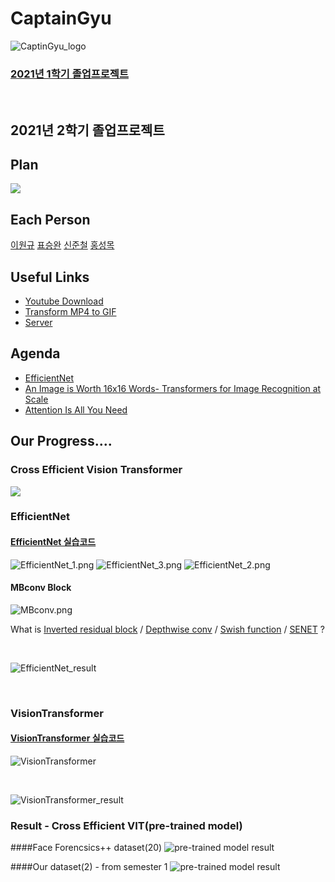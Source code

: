 # CaptainGyu

![CaptinGyu_logo](img/CaptinGyu_logo.jpg)


### [2021년 1학기 졸업프로젝트](1st_Semester.md)
<br>

## 2021년 2학기 졸업프로젝트


## Plan
![](2nd_Semester/img/plan.png)

## Each Person
[이원규](https://github.com/dnjsrb0710)
[표승완](https://github.com/ghtydnty1)
[신준철](https://github.com/ewsn1593)
[홍성목](https://github.com/swff07183)

## Useful Links  
- [Youtube Download](https://ko.savefrom.net/1-%EC%9C%A0%ED%8A%9C%EB%B8%8C-%EB%B9%84%EB%94%94%EC%98%A4-%EB%8B%A4%EC%9A%B4%EB%A1%9C%EB%93%9C-%ED%95%98%EB%8A%94-%EB%B0%A9%EB%B2%95.html)
- [Transform MP4 to GIF](https://ezgif.com/)
- [Server](/server/server.md)

## Agenda  

- [EfficientNet](https://arxiv.org/pdf/1905.11946.pdf)
- [An Image is Worth 16x16 Words- Transformers for Image Recognition at Scale](https://arxiv.org/pdf/2010.11929.pdf)
- [Attention Is All You Need](https://arxiv.org/pdf/1706.03762.pdf)

## Our Progress....

### Cross Efficient Vision Transformer

![](2nd_Semester/img/CEViT.png)
<br>

### EfficientNet
#### [EfficientNet 실습코드](2nd_Semester/EfficientNet/EfficientNet.ipynb)

![EfficientNet_1.png](2nd_Semester/EfficientNet/EfficientNet_1.png)
![EfficientNet_3.png](2nd_Semester/EfficientNet/EfficientNet_3.png)
![EfficientNet_2.png](2nd_Semester/EfficientNet/EfficientNet_2.png)
#### MBconv Block
![MBconv.png](2nd_Semester/img/MBconv.JPG)
<br>

What is [Inverted residual block](2nd_Semester/img/inverted_residual.JPG) / [Depthwise conv](2nd_Semester/img/depthwise.JPG) / [Swish function](2nd_Semester/img/swish.JPG) / [SENET](2nd_Semester/img/senet.JPG) ?

<br>

![EfficientNet_result](2nd_Semester/EfficientNet/EfficientNet_result.png)


<br>

### VisionTransformer

#### [VisionTransformer 실습코드](2nd_Semester/VisionTransformer/VisionTransformer.ipynb)

![VisionTransformer](2nd_Semester/VisionTransformer/VisionTransformer.png)

<br>

![VisionTransformer_result](2nd_Semester/VisionTransformer/VisionTransformer_result.png)

### Result - Cross Efficient VIT(pre-trained model)

####Face Forencsics++ dataset(20)
![pre-trained model result](2nd_Semester/img/face_forensics_data.png)

####Our dataset(2) - from semester 1
![pre-trained model result](2nd_Semester/img/our_dataset.JPG)